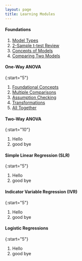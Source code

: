 ```yaml
---
layout: page
title: Learning Modules
---
```


#### Foundations

1. [Model Types](ModelTypes)
1. [2-Sample t-test Review](2TReview)
1. [Concepts of Models](ModelConcepts)
1. [Comparing Two Models](ModelComparison)

#### One-Way ANOVA

{:start="5"}
1. [Foundational Concepts](ANOVA1Foundations)
1. [Multiple Comparisons](ANOVA1MultipleComparisons)
1. [Assumption Checking](ANOVA1Assumptions)
1. [Transformations](ANOVA1Transformations)
1. [All Together](ANVOA1Examples)

#### Two-Way ANOVA

{:start="10"}
1. Hello
1. good bye

#### Simple Linear Regression (SLR)

{:start="5"}
1. Hello
1. good bye

#### Indicator Variable Regression (IVR)

{:start="5"}
1. Hello
1. good bye

#### Logistic Regressions

{:start="5"}
1. Hello
1. good bye
